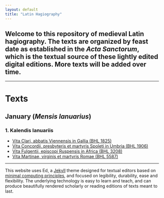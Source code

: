 ```yaml
---
layout: default
title: "Latin Hagiography"
---
```


## Welcome to this repository of medieval Latin hagiography. The texts are organized by feast date as established in the *Acta Sanctorum*, which is the textual source of these lightly edited digital editions. More texts will be added over time.

---

# Texts

## January (*Mensis Ianuarius*)

### 1. Kalendis Ianuariis

- [Vita Clari, abbatis Viennensis in Gallia (BHL 1825)](https://cjkoepke1.github.io/latin-hagiography/texts/vita-clari/)
- [Vita Concordii, presbyteris et martyris Spoleti in Umbria (BHL 1906)](https://cjkoepke1.github.io/latin-hagiography/texts/vita-concordii/)
- [Vita Fulgentii, episcopi Ruspensis in Africa (BHL 3208)](https://cjkoepke1.github.io/latin-hagiography/texts/vita-fulgentii)
- [Vita Martinae, virginis et martyris Romae (BHL 5587)](https://cjkoepke1.github.io/latin-hagiography/texts/vita-martinae/)

---

This website uses Ed, a [Jekyll](https://jekyllrb.com/) theme designed for textual editors based on [minimal computing principles](http://go-dh.github.io/mincomp/), and focused on legibility, durability, ease and flexibility. The underlying technology is easy to learn and teach, and can produce beautifully rendered scholarly or reading editions of texts meant to last.
